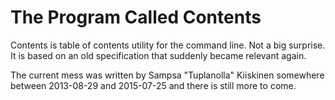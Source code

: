 # The Program Called Contents

Contents is table of contents utility for the command line.
Not a big surprise.
It is based on an old specification that suddenly became relevant again.

The current mess was written by Sampsa "Tuplanolla" Kiiskinen somewhere between
2013-08-29 and 2015-07-25 and there is still more to come.
